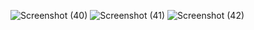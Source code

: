 ![Screenshot (40)](https://github.com/CodingBuck/DashboardAdmin/assets/105244385/2d264f82-c767-4440-bfa6-485fd4f1c730)
![Screenshot (41)](https://github.com/CodingBuck/DashboardAdmin/assets/105244385/b325fd42-70d4-45f4-93e4-53b56bb1d9cb)
![Screenshot (42)](https://github.com/CodingBuck/DashboardAdmin/assets/105244385/28818ab2-9f5c-43a8-b669-c7ea4747f009)

